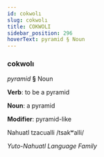 ```yaml
---
id: cokwolı
slug: cokwolı
title: COKWOLI
sidebar_position: 296
hoverText: pyramid § Noun
---
```


### cokwolı

*pyramid* **§** Noun

**Verb**: to be a pyramid

**Noun**: a pyramid

**Modifier**: pyramid-like

Nahuatl tzacualli /tsakʷalli/

*Yuto-Nahuatl Language Family*